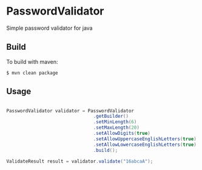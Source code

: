 # PasswordValidator
Simple password validator for java

## Build

To build with maven:

```
$ mvn clean package
```

## Usage

``` java

PasswordValidator validator = PasswordValidator
                                .getBuilder()
                                .setMinLength(6)
                                .setMaxLength(20)
                                .setAllowDigits(true)
                                .setAllowUppercaseEnglishLetters(true)
                                .setAllowLowercaseEnglishLetters(true)
                                .build();

ValidateResult result = validator.validate("16abcaA");

```
